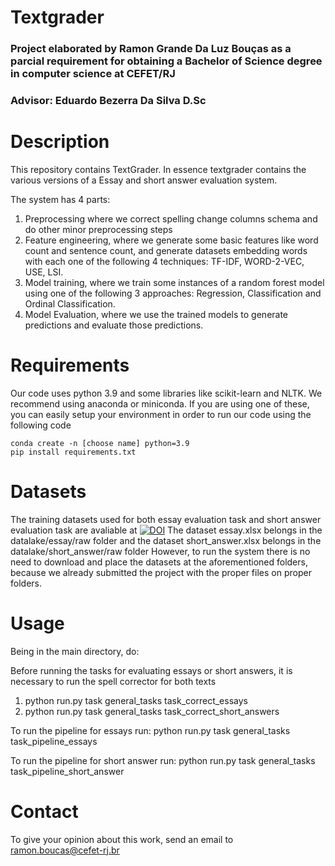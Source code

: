 

# Textgrader
### Project elaborated by Ramon Grande Da Luz Bouças as a parcial requirement for obtaining a Bachelor of Science degree in computer science at CEFET/RJ
### Advisor: Eduardo Bezerra Da Silva D.Sc

# Description
This repository contains TextGrader. In essence textgrader contains the various versions of a Essay and short answer evaluation system.

The system has 4 parts:

1) Preprocessing where we correct spelling change columns schema and do other minor preprocessing steps
2) Feature engineering, where we generate some basic features like word count and sentence count, and generate datasets embedding words
with each one of the following 4 techniques: TF-IDF, WORD-2-VEC, USE, LSI.
3) Model training, where we train some instances of a random forest model using one of the following 3 approaches: Regression, Classification and Ordinal Classification.
4) Model Evaluation, where we use the trained models to generate predictions and evaluate those predictions.

# Requirements
Our code uses python 3.9 and some libraries like scikit-learn and NLTK.
We recommend using anaconda or miniconda. If you are using one of these, you can easily setup your environment in order to run our code using the following code

```
conda create -n [choose name] python=3.9
pip install requirements.txt
```

# Datasets

The training datasets used for both essay evaluation task and short answer evaluation task are avaliable at
[![DOI](https://zenodo.org/badge/DOI/10.5281/zenodo.7641696.svg)](https://doi.org/10.5281/zenodo.7641696)
The dataset essay.xlsx belongs in the datalake/essay/raw folder
and the dataset short_answer.xlsx belongs in the datalake/short_answer/raw folder
However, to run the system there is no need to download and place the datasets at the aforementioned folders, because we already submitted the project with
the proper files on proper folders.


# Usage

Being in the main directory, do:

Before running the tasks for evaluating essays or short answers, it is necessary to run the spell corrector for both texts
1) python run.py task general_tasks task_correct_essays
2) python run.py task general_tasks task_correct_short_answers

To run the pipeline for essays run:
python run.py task general_tasks task_pipeline_essays

To run the pipeline for short answer run:
python run.py task general_tasks task_pipeline_short_answer

# Contact

To give your opinion about this work, send an email to ramon.boucas@cefet-rj.br



